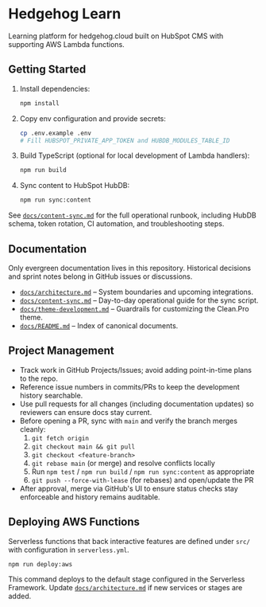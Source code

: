 # Hedgehog Learn

Learning platform for hedgehog.cloud built on HubSpot CMS with supporting AWS Lambda functions.

## Getting Started
1. Install dependencies:
   ```bash
   npm install
   ```
2. Copy env configuration and provide secrets:
   ```bash
   cp .env.example .env
   # Fill HUBSPOT_PRIVATE_APP_TOKEN and HUBDB_MODULES_TABLE_ID
   ```
3. Build TypeScript (optional for local development of Lambda handlers):
   ```bash
   npm run build
   ```
4. Sync content to HubSpot HubDB:
   ```bash
   npm run sync:content
   ```

See [`docs/content-sync.md`](docs/content-sync.md) for the full operational runbook, including HubDB schema, token rotation, CI automation, and troubleshooting steps.

## Documentation
Only evergreen documentation lives in this repository. Historical decisions and sprint notes belong in GitHub issues or discussions.

- [`docs/architecture.md`](docs/architecture.md) – System boundaries and upcoming integrations.
- [`docs/content-sync.md`](docs/content-sync.md) – Day-to-day operational guide for the sync script.
- [`docs/theme-development.md`](docs/theme-development.md) – Guardrails for customizing the Clean.Pro theme.
- [`docs/README.md`](docs/README.md) – Index of canonical documents.

## Project Management
- Track work in GitHub Projects/Issues; avoid adding point-in-time plans to the repo.
- Reference issue numbers in commits/PRs to keep the development history searchable.
- Use pull requests for all changes (including documentation updates) so reviewers can ensure docs stay current.
- Before opening a PR, sync with `main` and verify the branch merges cleanly:
  1. `git fetch origin`
  2. `git checkout main && git pull`
  3. `git checkout <feature-branch>`
  4. `git rebase main` (or merge) and resolve conflicts locally
  5. Run `npm test` / `npm run build` / `npm run sync:content` as appropriate
  6. `git push --force-with-lease` (for rebases) and open/update the PR
- After approval, merge via GitHub's UI to ensure status checks stay enforceable and history remains auditable.

## Deploying AWS Functions
Serverless functions that back interactive features are defined under `src/` with configuration in `serverless.yml`.

```
npm run deploy:aws
```

This command deploys to the default stage configured in the Serverless Framework. Update [`docs/architecture.md`](docs/architecture.md) if new services or stages are added.
